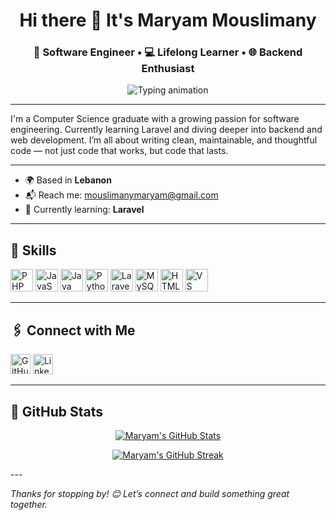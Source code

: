 <p align="center">
  <h1 align="center">Hi there 👋 It's Maryam Mouslimany</h1>
  <h3 align="center">🎯 Software Engineer • 💻 Lifelong Learner • 🌐 Backend Enthusiast</h3>
</p>

<p align="center">
  <img src="https://readme-typing-svg.herokuapp.com?font=Fira+Code&size=22&duration=3000&pause=1000&color=FFAFCC&center=true&vCenter=true&width=435&lines=Always+learning+new+things.;Building+clean+%26+thoughtful+code" alt="Typing animation" />
</p>

---

I'm a Computer Science graduate with a growing passion for software engineering. Currently learning Laravel and diving deeper into backend and web development. I’m all about writing clean, maintainable, and thoughtful code — not just code that works, but code that lasts.

---

- 🌍 Based in **Lebanon**  
- 📬 Reach me: [mouslimanymaryam@gmail.com](mailto:mouslimanymaryam@gmail.com)  
- 🔭 Currently learning: **Laravel**  

---

## 🧠 Skills

<p align="left">
  <a href="https://www.php.net/" target="_blank"><img src="https://raw.githubusercontent.com/danielcranney/readme-generator/main/public/icons/skills/php-colored.svg" width="36" height="36" alt="PHP" /></a>
  <a href="https://developer.mozilla.org/en-US/docs/Web/JavaScript" target="_blank"><img src="https://raw.githubusercontent.com/danielcranney/readme-generator/main/public/icons/skills/javascript-colored.svg" width="36" height="36" alt="JavaScript" /></a>
  <a href="https://www.oracle.com/java/" target="_blank"><img src="https://raw.githubusercontent.com/danielcranney/readme-generator/main/public/icons/skills/java-colored.svg" width="36" height="36" alt="Java" /></a>
  <a href="https://www.python.org/" target="_blank"><img src="https://raw.githubusercontent.com/danielcranney/readme-generator/main/public/icons/skills/python-colored.svg" width="36" height="36" alt="Python" /></a>
  <a href="https://laravel.com/" target="_blank"><img src="https://raw.githubusercontent.com/danielcranney/readme-generator/main/public/icons/skills/laravel-colored.svg" width="36" height="36" alt="Laravel" /></a>
  <a href="https://www.mysql.com/" target="_blank"><img src="https://raw.githubusercontent.com/danielcranney/readme-generator/main/public/icons/skills/mysql-colored.svg" width="36" height="36" alt="MySQL" /></a>
  <a href="https://developer.mozilla.org/en-US/docs/Glossary/HTML5" target="_blank"><img src="https://raw.githubusercontent.com/danielcranney/readme-generator/main/public/icons/skills/html5-colored.svg" width="36" height="36" alt="HTML5" /></a>
  <a href="https://code.visualstudio.com/" target="_blank"><img src="https://raw.githubusercontent.com/danielcranney/readme-generator/main/public/icons/skills/visualstudiocode-colored.svg" width="36" height="36" alt="VS Code" /></a>
</p>

---

## 🖇️ Connect with Me

<p align="left">
  <a href="https://github.com/maryam-mouslimany" target="_blank"><img src="https://raw.githubusercontent.com/danielcranney/readme-generator/main/public/icons/socials/github.svg" width="32" height="32" alt="GitHub" /></a>
  <a href="https://www.linkedin.com/in/maryam-mouslimany" target="_blank"><img src="https://raw.githubusercontent.com/danielcranney/readme-generator/main/public/icons/socials/linkedin.svg" width="32" height="32" alt="LinkedIn" /></a>
</p>

---

## 🏅 GitHub Stats

<p align="center">
  <a href="http://www.github.com/maryam-mouslimany">
    <img src="https://github-readme-stats.vercel.app/api?username=maryam-mouslimany&show_icons=true&hide_border=true&title_color=ffafcc&text_color=a2d2ff&icon_color=bde0fe&bg_color=000000" alt="Maryam's GitHub Stats" />
  </a>
</p>

<p align="center">
  <a href="http://www.github.com/maryam-mouslimany">
    <img src="https://github-readme-streak-stats.herokuapp.com/?user=maryam-mouslimany&hide_border=true&background=000000&ring=ffafcc&fire=ffafcc&currStreakLabel=ffafcc&currStreakNum=a2d2ff&sideNums=a2d2ff&sideLabels=bde0fe&dates=ffc8dd" alt="Maryam's GitHub Streak" />
  </a>
</p>
---

*Thanks for stopping by! 😊 Let’s connect and build something great together.*
